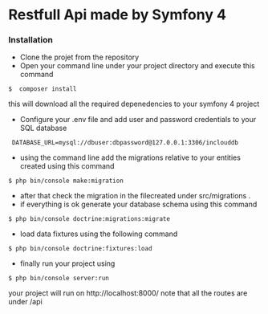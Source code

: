 # Restfull Api made by Symfony 4

### Installation 

* Clone the projet from the repository 
* Open your command line under your project directory and execute this command 

```
$  composer install 
``` 
this will download all the required depenedencies to your symfony 4 project 

* Configure your .env file and add user and password credentials to your SQL database 

```
 DATABASE_URL=mysql://dbuser:dbpassword@127.0.0.1:3306/inclouddb
``` 
* using the command line add the migrations relative to your entities created using this command 
 
```
$ php bin/console make:migration
```
* after that check the migration  in the filecreated under src/migrations .
* if everything is ok generate your database schema using this command
``` 
$ php bin/console doctrine:migrations:migrate

```
* load data fixtures using the following command 
``` 
$ php bin/console doctrine:fixtures:load

```
* finally run your project using 
 ``` 
$ php bin/console server:run
```
your project will run on http://localhost:8000/ note that all the routes are under /api 



